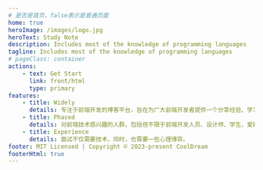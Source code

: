 ```yaml
---
# 是否是首页，false表示是普通页面
home: true
heroImage: /images/logo.jpg
heroText: Study Note
description: Includes most of the knowledge of programming languages
tagline: Includes most of the knowledge of programming languages
# pageClass: container
actions:
    - text: Get Start
      link: front/html
      type: primary
features:
    - title: Widely
      details: 专注于前端开发的博客平台，旨在为广大前端开发者提供一个分享经验、学习技巧和解决问题的社区。在这里，你可以找到关于HTML、CSS、JavaScript等前端技术的知识点
    - title: Phased
      details: 对前端技术感兴趣的人群，包括但不限于前端开发人员、设计师、学生、爱好者等。
    - title: Experience
      details: 面试不仅需要技术，同时，也需要一些心理博弈。
footer: MIT Licensed | Copyright © 2023-present CoolDream
footerHtml: true
---
```


